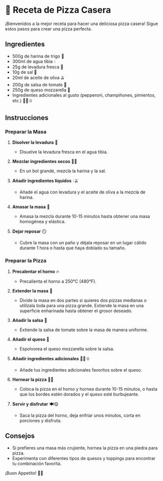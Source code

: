 # 🍕 Receta de Pizza Casera

¡Bienvenidos a la mejor receta para hacer una deliciosa pizza casera! Sigue estos pasos para crear una pizza perfecta.

## Ingredientes

- 500g de harina de trigo 🍚
- 300ml de agua tibia 💧
- 25g de levadura fresca 🍞
- 10g de sal 🧂
- 20ml de aceite de oliva 🫒
- 200g de salsa de tomate 🍅
- 250g de queso mozzarella 🧀
- Ingredientes adicionales al gusto (pepperoni, champiñones, pimientos, etc.) 🍄🍖🫑

## Instrucciones

### Preparar la Masa

1. **Disolver la levadura** 🍞
   - Disuelve la levadura fresca en el agua tibia.

2. **Mezclar ingredientes secos** 🍚🧂
   - En un bol grande, mezcla la harina y la sal.

3. **Añadir ingredientes líquidos** 💧🫒
   - Añade el agua con levadura y el aceite de oliva a la mezcla de harina.

4. **Amasar la masa** 🤲
   - Amasa la mezcla durante 10-15 minutos hasta obtener una masa homogénea y elástica.

5. **Dejar reposar** ⏲️
   - Cubre la masa con un paño y déjala reposar en un lugar cálido durante 1 hora o hasta que haya doblado su tamaño.

### Preparar la Pizza

1. **Precalentar el horno** 🔥
   - Precalienta el horno a 250°C (480°F).

2. **Extender la masa** 🍕
   - Divide la masa en dos partes si quieres dos pizzas medianas o utilízala toda para una pizza grande. Extiende la masa en una superficie enharinada hasta obtener el grosor deseado.

3. **Añadir la salsa** 🍅
   - Extiende la salsa de tomate sobre la masa de manera uniforme.

4. **Añadir el queso** 🧀
   - Espolvorea el queso mozzarella sobre la salsa.

5. **Añadir ingredientes adicionales** 🍄🍖🫑
   - Añade tus ingredientes adicionales favoritos sobre el queso.

6. **Hornear la pizza** 🍕🔥
   - Coloca la pizza en el horno y hornea durante 10-15 minutos, o hasta que los bordes estén dorados y el queso esté burbujeante.

7. **Servir y disfrutar** 🍽️😋
   - Saca la pizza del horno, deja enfriar unos minutos, corta en porciones y disfruta.

## Consejos

- Si prefieres una masa más crujiente, hornea la pizza en una piedra para pizza.
- Experimenta con diferentes tipos de quesos y toppings para encontrar tu combinación favorita.

¡Buon Appetito! 🍕🍴
